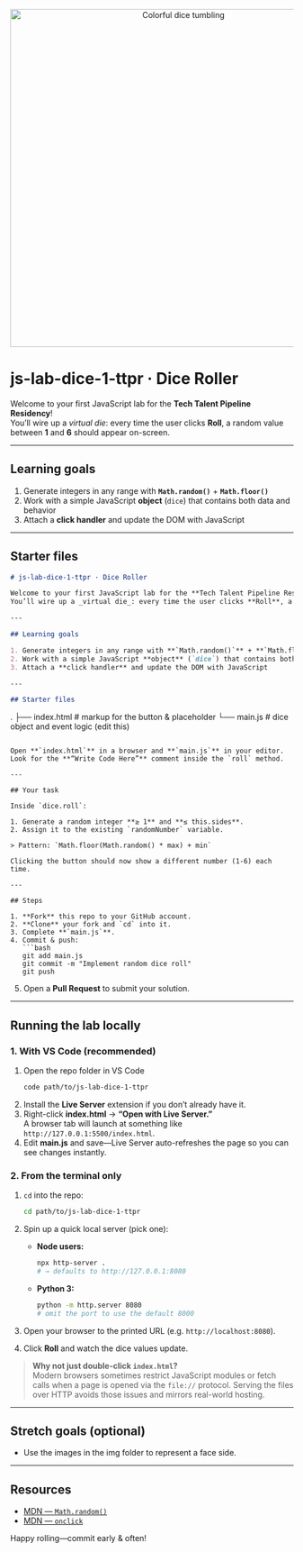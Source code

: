 <p align="center">
  <img src="https://hhassan1230.github.io/CodePenImgs/images/dicebackdropmini.png?auto=format&fit=crop&w=1200&q=80" alt="Colorful dice tumbling" width="600">
</p>

# js-lab-dice-1-ttpr · Dice Roller

Welcome to your first JavaScript lab for the **Tech Talent Pipeline Residency**!  
You’ll wire up a _virtual die_: every time the user clicks **Roll**, a random value between **1** and **6** should appear on-screen.

---

## Learning goals

1. Generate integers in any range with **`Math.random()`** + **`Math.floor()`**
2. Work with a simple JavaScript **object** (`dice`) that contains both data and behavior
3. Attach a **click handler** and update the DOM with JavaScript

---

## Starter files

```markdown
# js-lab-dice-1-ttpr · Dice Roller

Welcome to your first JavaScript lab for the **Tech Talent Pipeline Residency**!  
You’ll wire up a _virtual die_: every time the user clicks **Roll**, a random value between **1** and **6** should appear on-screen.

---

## Learning goals

1. Generate integers in any range with **`Math.random()`** + **`Math.floor()`**
2. Work with a simple JavaScript **object** (`dice`) that contains both data and behavior
3. Attach a **click handler** and update the DOM with JavaScript

---

## Starter files
```

.
├── index.html # markup for the button & placeholder
└── main.js # dice object and event logic (edit this)

````

Open **`index.html`** in a browser and **`main.js`** in your editor.
Look for the **“Write Code Here”** comment inside the `roll` method.

---

## Your task

Inside `dice.roll`:

1. Generate a random integer **≥ 1** and **≤ this.sides**.
2. Assign it to the existing `randomNumber` variable.

> Pattern: `Math.floor(Math.random() * max) + min`

Clicking the button should now show a different number (1-6) each time.

---

## Steps

1. **Fork** this repo to your GitHub account.
2. **Clone** your fork and `cd` into it.
3. Complete **`main.js`**.
4. Commit & push:
   ```bash
   git add main.js
   git commit -m "Implement random dice roll"
   git push
````

5. Open a **Pull Request** to submit your solution.

---

## Running the lab locally

### 1. With VS Code (recommended)

1. Open the repo folder in VS Code
   ```bash
   code path/to/js-lab-dice-1-ttpr
   ```
2. Install the **Live Server** extension if you don’t already have it.
3. Right-click **index.html** → **“Open with Live Server.”**  
   A browser tab will launch at something like `http://127.0.0.1:5500/index.html`.
4. Edit **main.js** and save—Live Server auto-refreshes the page so you can see changes instantly.

### 2. From the terminal only

1. `cd` into the repo:
   ```bash
   cd path/to/js-lab-dice-1-ttpr
   ```
2. Spin up a quick local server (pick one):

   - **Node users:**
     ```bash
     npx http-server .
     # → defaults to http://127.0.0.1:8080
     ```
   - **Python 3:**
     ```bash
     python -m http.server 8080
     # omit the port to use the default 8000
     ```

3. Open your browser to the printed URL (e.g. `http://localhost:8080`).
4. Click **Roll** and watch the dice values update.

> **Why not just double-click `index.html`?**  
> Modern browsers sometimes restrict JavaScript modules or fetch calls when a page is opened via the `file://` protocol. Serving the files over HTTP avoids those issues and mirrors real-world hosting.

---

## Stretch goals (optional)

- Use the images in the img folder to represent a face side.

---

## Resources

- [MDN — `Math.random()`](https://developer.mozilla.org/en-US/docs/Web/JavaScript/Reference/Global_Objects/Math/random)
- [MDN — `onclick`](https://developer.mozilla.org/en-US/docs/Web/API/GlobalEventHandlers/onclick)

Happy rolling—commit early & often!
